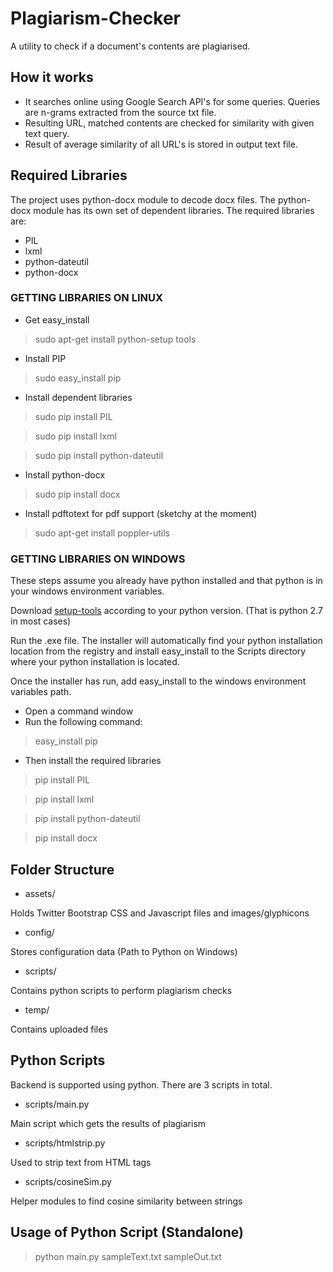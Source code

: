 # Plagiarism-Checker

A utility to check if a document's contents are plagiarised.

## How it works

*   It searches online using Google Search API's for some queries. Queries are n-grams extracted from the source txt file.
*   Resulting URL, matched contents are checked for similarity with given text query.
*   Result of average similarity of all URL's is stored in output text file.

## Required Libraries
The project uses python-docx module to decode docx files. The python-docx module has its own set of dependent libraries. The required libraries are:

*   PIL
*   lxml
*   python-dateutil
*   python-docx

### GETTING LIBRARIES ON LINUX

* Get easy_install

> sudo apt-get install python-setup tools

* Install PIP

> sudo easy_install pip

* Install dependent libraries

> sudo pip install PIL

> sudo pip install lxml

> sudo pip install python-dateutil

* Install python-docx

> sudo pip install docx

* Install pdftotext for pdf support (sketchy at the moment)

> sudo apt-get install poppler-utils


### GETTING LIBRARIES ON WINDOWS

These steps assume you already have python installed and that python is in your windows environment variables.

Download [setup-tools](http://pypi.python.org/pypi/setuptools) according to your python version. (That is python 2.7 in most cases)

Run the .exe file. The installer will automatically find your python installation location from the registry and install easy_install to the Scripts directory where your python installation is located.

Once the installer has run, add easy_install to the windows environment variables path.

* Open a command window
* Run the following command:

> easy_install pip

* Then install the required libraries

> pip install PIL

> pip install lxml

> pip install python-dateutil

> pip install docx

## Folder Structure

*   assets/

Holds Twitter Bootstrap CSS and Javascript files and images/glyphicons

*   config/

Stores configuration data (Path to Python on Windows)

*   scripts/

Contains python scripts to perform plagiarism checks

*   temp/

Contains uploaded files

## Python Scripts

Backend is supported using python. There are 3 scripts in total.

*   scripts/main.py

Main script which gets the results of plagiarism

*   scripts/htmlstrip.py

Used to strip text from HTML tags

*   scripts/cosineSim.py

Helper modules to find cosine similarity between strings

## Usage of Python Script (Standalone)

> python main.py sampleText.txt sampleOut.txt
